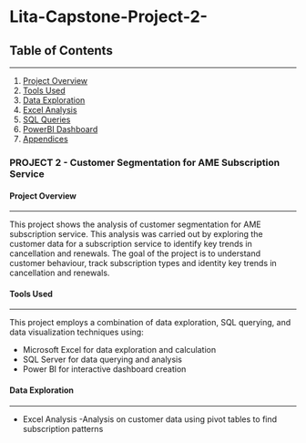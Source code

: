 # Lita-Capstone-Project-2-


## Table of Contents
___
1. [Project Overview](#project-overview)
2. [Tools Used](#tools-used)
3. [Data Exploration](#data-exploration)
4. [Excel Analysis](#excel-analysis)
5. [SQL Queries](#sql-queries)
6. [PowerBI Dashboard](#powerbi-dashboard)
7. [Appendices](#appendices)


### PROJECT 2  - Customer Segmentation for AME Subscription Service 

#### Project Overview
___
This project shows the analysis of customer segmentation for AME subscription service. This analysis was carried out by exploring the customer data for a subscription service to identify key trends in cancellation and renewals. The goal of the project is to understand customer behaviour, track subscription types and identity key trends in cancellation and renewals. 

#### Tools Used
___
This project employs a combination of data exploration, SQL querying, and data visualization techniques using:

- Microsoft Excel for data exploration and calculation
- SQL Server for data querying and analysis
- Power BI for interactive dashboard creation


#### Data Exploration
___
* Excel Analysis
-Analysis on customer data using pivot tables to find subscription patterns
















